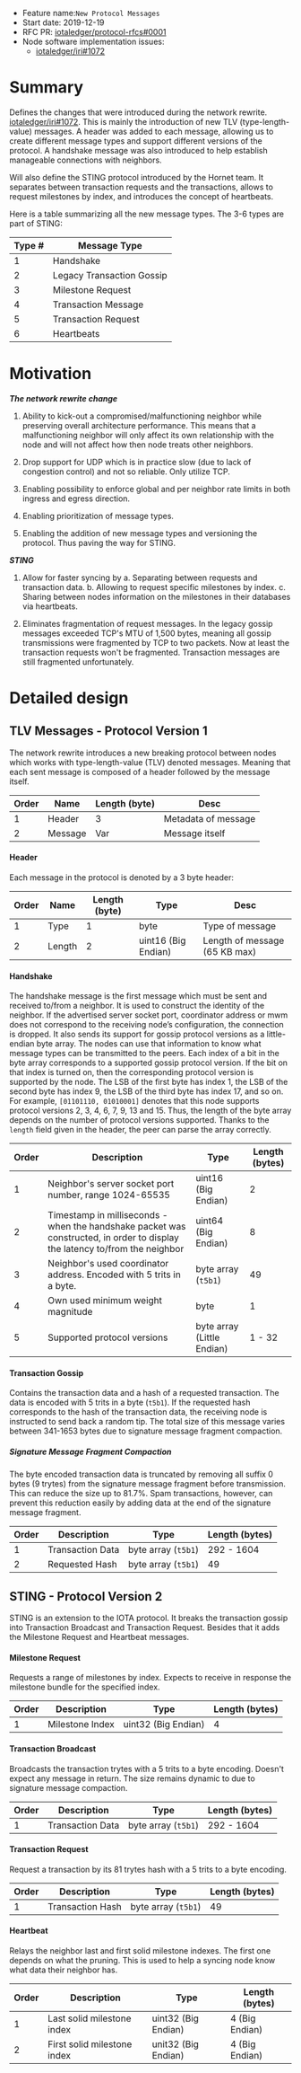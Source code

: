 + Feature name:`New Protocol Messages`
+ Start date: 2019-12-19
+ RFC PR: [iotaledger/protocol-rfcs#0001](https://github.com/iotaledger/protocol-rfcs/pull/0001)
+ Node software implementation issues: 
  - [iotaledger/iri#1072](https://github.com/iotaledger/iri/issues/1072)


# Summary
Defines the changes that were introduced during the network rewrite. [iotaledger/iri#1072](https://github.com/iotaledger/iri/issues/1072). This is mainly the introduction of new TLV (type-length-value) messages. A header was added to each message, allowing us to create different message types and support different versions of the protocol. A handshake message was also introduced to help establish manageable connections with neighbors.

Will also define the STING protocol introduced by the Hornet team. It separates between transaction requests and the transactions, allows to request milestones by index, and introduces the concept of heartbeats.

Here is a table summarizing all the new message types. The 3-6 types are part of STING:

| Type # | Message Type |
| ------ | ------------ |
|  1     | Handshake    |
|  2     | Legacy Transaction Gossip |
|  3     | Milestone Request|
|  4     | Transaction Message |
|  5     | Transaction Request   |
|  6     | Heartbeats            |

# Motivation

***The network rewrite change***
1. Ability to kick-out a compromised/malfunctioning neighbor while preserving overall architecture performance. This means that a malfunctioning neighbor will only affect its own relationship with the node and will not affect how then node  treats other neighbors.

2. Drop support for UDP which is in practice slow (due to lack of congestion control) and not so reliable. Only utilize TCP.

3. Enabling possibility to enforce global and per neighbor rate limits in both ingress and egress direction. 

5. Enabling prioritization of message types.

6. Enabling the addition of new message types and versioning the protocol. Thus paving the way for STING.


***STING***

1. Allow for faster syncing by
    a. Separating between requests and transaction data.
    b. Allowing to request specific milestones by index.
    c. Sharing between nodes information on the milestones in their databases via heartbeats.
  
2. Eliminates fragmentation of request messages. In the legacy gossip messages exceeded TCP's MTU of 1,500 bytes, meaning all gossip transmissions were fragmented by TCP to two packets. Now at least the transaction requests won't be fragmented. Transaction messages are still fragmented unfortunately.




# Detailed design

## **TLV Messages - Protocol Version 1**
The network rewrite introduces a new breaking protocol between nodes which works with type-length-value (TLV) denoted messages. Meaning that each sent message is composed of a header followed by the message itself.

| Order | Name   | Length (byte) | Desc             |
| ----- | ----   | ------------- | ----                         |
|   1   | Header |   3           | Metadata of message          |
|   2   |Message |   Var         | Message itself               |

#### Header
Each message in the protocol is denoted by a 3 byte header:

| Order | Name | Length (byte) | Type              | Desc             |
| ----- | ---- | ------------- | ----------------- | ----                         |
|   1   | Type |   1           | byte              | Type of message              |
|   2   |Length|   2           |uint16 (Big Endian)| Length of message (65 KB max)|

#### Handshake
The handshake message is the first message which must be sent and received to/from a neighbor. It is used to construct the identity of the neighbor. If the advertised server socket port, coordinator address or mwm does not correspond to the receiving node’s configuration, the connection is dropped. It also sends its support for gossip protocol versions as a little-endian byte array. The nodes can use that information to know what message types can be transmitted to the peers.
Each index of a bit in the byte array corresponds to a supported gossip protocol version. If the bit on that index is turned on, then the corresponding protocol version is supported by the node. The LSB of the first byte has index 1, the LSB of the second byte has index 9, the LSB of the third byte has index 17, and so on.
For example, `[01101110, 01010001]` denotes that this node supports protocol versions 2, 3, 4, 6, 7, 9, 13 and 15. Thus, the length of the byte array depends on the number of protocol versions supported. Thanks to the `length` field given in the header, the peer can parse the array correctly.

| Order | Description                                                                                                                 | Type                       | Length (bytes)   |
| ----- | ----------------------------------------------------------------------                                                      | ----                       | ---------------  |
|  1    | Neighbor's server socket port number, range 1024-65535                                                                      | uint16 (Big Endian)        | 2                |
| 2     | Timestamp in milliseconds - when the handshake packet was constructed, in order to display the latency to/from the neighbor | uint64 (Big Endian)        | 8                |
| 3     | Neighbor's used coordinator address. Encoded with 5 trits in a byte.                                                        | byte array (`t5b1`)        | 49               |
| 4     | Own used minimum weight magnitude                                                                                           | byte                       | 1                |
| 5     | Supported protocol versions                                                                                       | byte array (Little Endian) | 1 - 32           |

#### Transaction Gossip
Contains the transaction data and a hash of a requested transaction. The data is encoded with 5 trits in a byte (`t5b1`). If the requested hash corresponds to the hash of the transaction data, the receiving node is instructed to send back a random tip.
The total size of this message varies between 341-1653 bytes due to signature message fragment compaction.

##### Signature Message Fragment Compaction
The byte encoded transaction data is truncated by removing all suffix 0 bytes (9 trytes) from the signature message fragment before transmission. This can reduce the size up to 81.7%. Spam transactions, however, can prevent this reduction easily by adding data at the end of the signature message fragment.


 
| Order | Description      | Type                    |Length (bytes)   |
| ----- | -----------      | --------------------    |---------------- |
|  1    | Transaction Data | byte array (`t5b1`)     |292 - 1604       |
|  2    | Requested Hash   | byte array (`t5b1`)     | 49              |


## STING - Protocol Version 2

STING is an extension to the IOTA protocol. It breaks the transaction gossip into Transaction Broadcast and Transaction Request. Besides that it adds the Milestone Request and Heartbeat messages.

#### Milestone Request

Requests a range of milestones by index. Expects to receive in response the milestone bundle for the specified index.

| Order | Description                            | Type                    | Length (bytes)   |
| ----- | -----------                            | ---------------------   |----------------  |
|  1    | Milestone Index                        | uint32 (Big Endian)     |     4            |

#### Transaction Broadcast

Broadcasts the transaction trytes with a 5 trits to a byte encoding. Doesn't expect any message in return. The size remains dynamic to due to signature message compaction.


| Order | Description      | Type                | Length (bytes)   |
| ----- | -----------      | ------------------- | ---------------- |
|  1    | Transaction Data | byte array (`t5b1`) |292 - 1604       |

####  Transaction Request

Request a transaction by its 81 trytes hash with a 5 trits to a byte encoding.

| Order | Description     | Type                 | Length (bytes)   |
| ----- | -----------     | -------------------  | ---------------- |
|  1    | Transaction Hash| byte array (`t5b1`)  |49                |


#### Heartbeat

Relays the neighbor last and first solid milestone indexes. The first one depends on what the pruning. This is used to help a syncing node know what data their neighbor has.

|Order | Description                 | Type                   | Length (bytes) |
| ---- | ------------------          | -------------------    | -------------  | 
|  1   | Last solid milestone index  | uint32 (Big Endian)    | 4 (Big Endian) |
|  2   | First solid milestone index | unit32 (Big Endian)    | 4  (Big Endian)|
